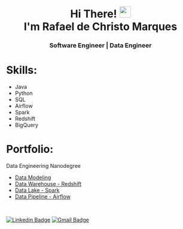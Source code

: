 <h1 align="center">Hi There! <img src="https://raw.githubusercontent.com/kaueMarques/kaueMarques/master/hi.gif" width="30px"> <br>I'm Rafael de Christo Marques</h1>
<h3 align="center">Software Engineer | Data Engineer</h3>

# Skills:
- Java
- Python
- SQL
- Airflow
- Spark
- Redshift
- BigQuery

# Portfolio:
Data Engineering Nanodegree
- [Data Modeling](https://github.com/rafaelrcm/data-modeling)
- [Data Warehouse - Redshift](https://github.com/rafaelrcm/data-warehouse-redshift)
- [Data Lake - Spark](https://github.com/rafaelrcm/data-lake-spark)
- [Data Pipeline - Airflow](https://github.com/rafaelrcm/data-pipeline-airflow)

<br>

[![Linkedin Badge](https://img.shields.io/badge/-Rafael-blue?style=flat-square&logo=Linkedin&logoColor=white&link=https://www.linkedin.com/in/rafaeldechristo/)](https://www.linkedin.com/in/rafaeldechristo/) 
[![Gmail Badge](https://img.shields.io/badge/-rafaeldechristo@gmail.com-c14438?style=flat-square&logo=Gmail&logoColor=white&link=mailto:rafaeldechristo@gmail.com)](mailto:rafaeldechristo@gmail.com)
